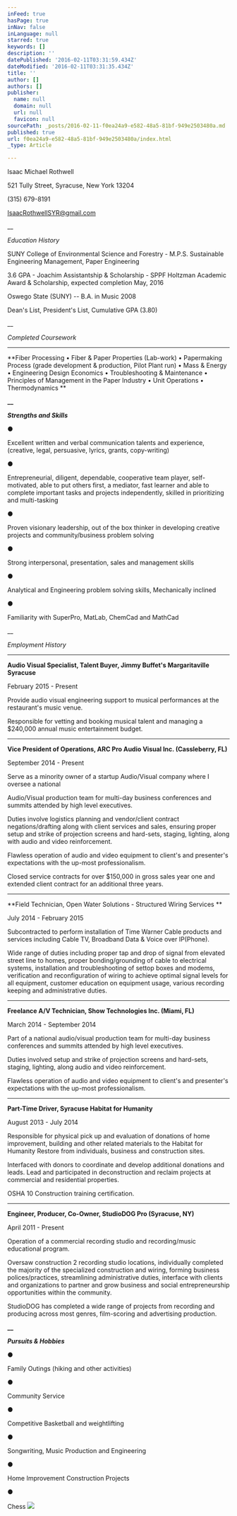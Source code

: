 ```yaml
---
inFeed: true
hasPage: true
inNav: false
inLanguage: null
starred: true
keywords: []
description: ''
datePublished: '2016-02-11T03:31:59.434Z'
dateModified: '2016-02-11T03:31:35.434Z'
title: ''
author: []
authors: []
publisher:
  name: null
  domain: null
  url: null
  favicon: null
sourcePath: _posts/2016-02-11-f0ea24a9-e582-48a5-81bf-949e2503480a.md
published: true
url: f0ea24a9-e582-48a5-81bf-949e2503480a/index.html
_type: Article

---
```

Isaac Michael Rothwell 

521 Tully Street,
Syracuse, New York 13204

(315)
679-8191

IsaacRothwellSYR@gmail.com

__

_Education History_

SUNY
College of Environmental Science and Forestry - M.P.S. Sustainable Engineering
Management, Paper Engineering

3.6
GPA - Joachim Assistantship & Scholarship - SPPF Holtzman Academic Award
& Scholarship, expected completion May, 2016

Oswego State (SUNY) -- B.A. in Music 2008

Dean's
List, President's List, Cumulative GPA (3.80)

__

_Completed
Coursework_

****

**Fiber Processing • Fiber & Paper Properties (Lab-work) • Papermaking
Process (grade development & production, Pilot Plant run) • Mass &
Energy • Engineering Design Economics • Troubleshooting & Maintenance • Principles
of Management in the Paper Industry • Unit Operations • Thermodynamics **

**__**

**_Strengths and Skills_**

●

Excellent
written and verbal communication talents and experience, (creative, legal,
persuasive, lyrics, grants, copy-writing)

●

Entrepreneurial,
diligent, dependable, cooperative team player, self-motivated, able to put
others first, a mediator, fast learner and able to complete important tasks and
projects independently, skilled in prioritizing and multi-tasking 

●

Proven
visionary leadership, out of the box thinker in developing creative projects
and community/business problem solving 

●

Strong interpersonal,
presentation, sales and management skills

●

Analytical and Engineering problem solving
skills, Mechanically inclined

●

Familiarity
with SuperPro, MatLab, ChemCad and MathCad

__

_Employment
History_

****

**Audio Visual Specialist, Talent Buyer, Jimmy
Buffet's Margaritaville Syracuse**

February 2015 - Present

Provide
audio visual engineering support to musical performances at the restaurant's
music venue.

Responsible for vetting and
booking musical talent and managing a $240,000 annual music entertainment
budget. 

****

**Vice President of Operations, ARC Pro Audio Visual
Inc. (Cassleberry, FL)**

September 2014 - Present

Serve as a
minority owner of a startup Audio/Visual company where I oversee a
national

Audio/Visual production team
for multi-day business conferences and summits attended by high level
executives. 

Duties involve logistics
planning and vendor/client contract negations/drafting along with client
services and sales, ensuring proper setup and strike of projection screens and
hard-sets, staging, lighting, along with audio and video reinforcement.

Flawless operation of audio and video equipment
to client's and presenter's expectations with the up-most professionalism.

Closed service contracts for over $150,000 in
gross sales year one and extended client contract for an additional three
years.

****

**Field Technician, Open Water Solutions -­
Structured Wiring Services **

July 2014 - February 2015

Subcontracted
to perform installation of Time Warner Cable products and services including
Cable TV, Broadband Data & Voice over IP(Phone).

Wide range of duties including proper tap and
drop of signal from elevated street line to homes, proper bonding/grounding of
cable to electrical systems, installation and troubleshooting of set­top boxes
and modems, verification and reconfiguration of wiring to achieve optimal
signal levels for all equipment, customer education on equipment usage, various
recording keeping and administrative duties. 

****

**Freelance A/V Technician, Show Technologies Inc.
(Miami, FL)**

March 2014 - September 2014

Part of a national
audio/visual production team for multi-day business conferences and summits
attended by high level executives.

Duties involved setup and strike of projection screens and hard-sets,
staging, lighting, along audio and video reinforcement.

Flawless operation of audio and video equipment
to client's and presenter's expectations with the up-most professionalism.

****

**Part-Time Driver, Syracuse Habitat for Humanity**

August 2013 - July 2014

Responsible
for physical pick up and evaluation of donations of home improvement, building
and other related materials to the Habitat for Humanity Restore from
individuals, business and construction sites.

Interfaced with donors to coordinate and develop additional donations
and leads. Lead and participated in deconstruction and reclaim projects at
commercial and residential properties.

OSHA 10 Construction training certification.

****

**Engineer, Producer, Co-Owner, StudioDOG Pro
(Syracuse, NY)**

April 2011 - Present

Operation
of a commercial recording studio and recording/music educational program.

Oversaw construction 2 recording studio
locations, individually completed the majority of the specialized construction
and wiring, forming business polices/practices, streamlining administrative
duties, interface with clients and organizations to partner and grow business
and social entrepreneurship opportunities within the community.

StudioDOG has completed a wide range of projects
from recording and producing across most genres, film-scoring and advertising
production.

**__**

**_Pursuits & Hobbies_**

●

Family
Outings (hiking and other activities)

●

Community Service

●

Competitive
Basketball and weightlifting

●

Songwriting,
Music Production and Engineering

●

Home
Improvement Construction Projects

●

Chess
![](https://the-grid-user-content.s3-us-west-2.amazonaws.com/087cd4b8-2c21-4703-8ee2-484fef377977.jpg)